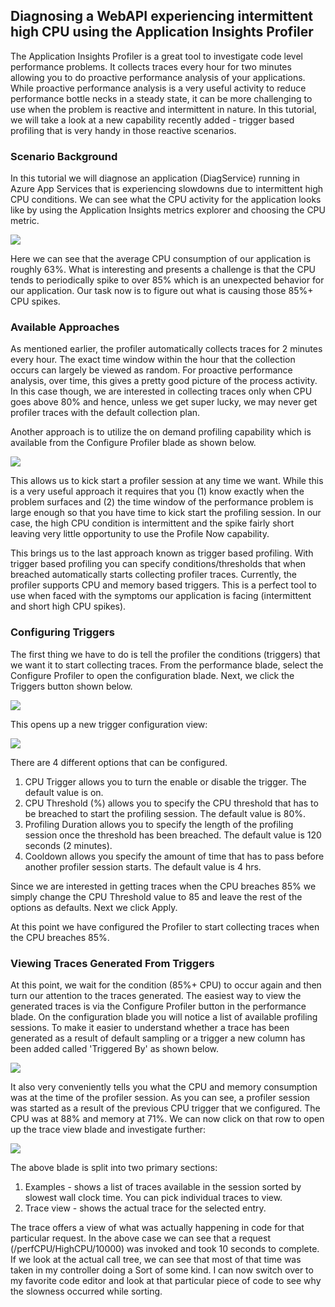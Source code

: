## Diagnosing a WebAPI experiencing intermittent high CPU using the Application Insights Profiler
The Application Insights Profiler is a great tool to investigate code level performance problems. It collects traces every hour for two minutes allowing you to do proactive performance analysis of your applications. While proactive performance analysis is a very useful activity to reduce performance bottle necks in a steady state, it can be more challenging to use when the problem is reactive and intermittent in nature. In this tutorial, we will take a look at a new capability recently added - trigger based profiling that is very handy in those reactive scenarios. 

### Scenario Background
In this tutorial we will diagnose an application (DiagService) running in Azure App Services that is experiencing slowdowns due to intermittent high CPU conditions. We can see what the CPU activity for the application looks like by using the Application Insights metrics explorer and choosing the CPU metric.

![](https://user-images.githubusercontent.com/15442480/66504200-82eea400-ea7d-11e9-9ca9-01ba0d1749cf.png)

Here we can see that the average CPU consumption of our application is roughly 63%. What is interesting and presents a challenge is that the CPU tends to periodically spike to over 85% which is an unexpected behavior for our application. Our task now is to figure out what is causing those 85%+ CPU spikes. 


### Available Approaches

As mentioned earlier, the profiler automatically collects traces for 2 minutes every hour. The exact time window within the hour that the collection occurs can largely be viewed as random. For proactive performance analysis, over time, this gives a pretty good picture of the process activity. In this case though, we are interested in collecting traces only when CPU goes above 80% and hence, unless we get super lucky, we may never get profiler traces with the default collection plan. 

Another approach is to utilize the on demand profiling capability which is available from the Configure Profiler blade as shown below.

![](https://user-images.githubusercontent.com/15442480/66504218-8c780c00-ea7d-11e9-975a-0415170e736e.png)

This allows us to kick start a profiler session at any time we want. While this is a very useful approach it requires that you (1) know exactly when the problem surfaces and (2) the time window of the performance problem is large enough so that you have time to kick start the profiling session. In our case, the high CPU condition is intermittent and the spike fairly short leaving very little opportunity to use the Profile Now capability. 

This brings us to the last approach known as trigger based profiling. With trigger based profiling you can specify conditions/thresholds that when breached automatically starts collecting profiler traces. Currently, the profiler supports CPU and memory based triggers. This is a perfect tool to use when faced with the symptoms our application is facing (intermittent and short high CPU spikes).


### Configuring Triggers
The first thing we have to do is tell the profiler the conditions (triggers) that we want it to start collecting traces. From the performance blade, select the Configure Profiler to open the configuration blade. Next, we click the Triggers button shown below.

![](https://user-images.githubusercontent.com/15442480/66504286-af0a2500-ea7d-11e9-8f15-21af1eba1fa6.png)

This opens up a new trigger configuration view:

![](https://user-images.githubusercontent.com/15442480/66504172-7407f180-ea7d-11e9-8ef2-b7b46b181e26.png)

There are 4 different options that can be configured.

1. CPU Trigger allows you to turn the enable or disable the trigger. The default value is on. 
2. CPU Threshold (%) allows you to specify the CPU threshold that has to be breached to start the profiling session. The default value is 80%.
3. Profiling Duration allows you to specify the length of the profiling session once the threshold has been breached. The default value is 120 seconds (2 minutes).
4. Cooldown allows you specify the amount of time that has to pass before another profiler session starts. The default value is 4 hrs. 

Since we are interested in getting traces when the CPU breaches 85% we simply change the CPU Threshold value to 85 and leave the rest of the options as defaults. Next we click Apply. 

At this point we have configured the Profiler to start collecting traces when the CPU breaches 85%. 


### Viewing Traces Generated From Triggers
At this point, we wait for the condition (85%+ CPU) to occur again and then turn our attention to the traces generated. The easiest way to view the generated traces is via the Configure Profiler button in the performance blade. On the configuration blade you will notice a list of available profiling sessions. To make it easier to understand whether a trace has been generated as a result of default sampling or a trigger a new column has been added called 'Triggered By' as shown below. 

![](https://user-images.githubusercontent.com/15442480/66504241-969a0a80-ea7d-11e9-875b-65f144e60439.png)

It also very conveniently tells you what the CPU and memory consumption was at the time of the profiler session. As you can see, a profiler session was started as a result of the previous CPU trigger that we configured. The CPU was at 88% and memory at 71%. We can now click on that row to open up the trace view blade and investigate further:

![](https://user-images.githubusercontent.com/15442480/66504269-a3b6f980-ea7d-11e9-8563-9f880412ee98.png)

The above blade is split into two primary sections:

1. Examples - shows a list of traces available in the session sorted by slowest wall clock time. You can pick individual traces to view. 
2. Trace view - shows the actual trace for the selected entry.

The trace offers a view of what was actually happening in code for that particular request. In the above case we can see that a request (/perfCPU/HighCPU/10000) was invoked and took 10 seconds to complete. If we look at the actual call tree, we can see that most of that time was taken in my controller doing a Sort of some kind. I can now switch over to my favorite code editor and look at that particular piece of code to see why the slowness occurred while sorting. 


